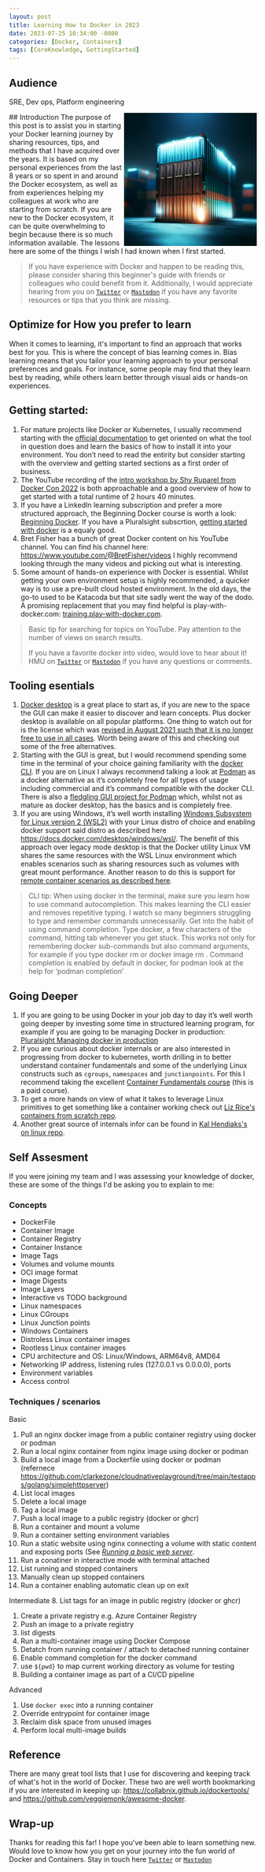 ```yaml
---
layout: post
title: Learning How to Docker in 2023
date: 2023-07-25 10:34:00 -0800
categories: [Docker, Containers]
tags: [CoreKnowledge, GettingStarted]
---
```

## Audience
SRE, Dev ops, Platform engineering

<img style="width:370;height:270px" src="/static/img/2023-07-25-howtodocker/neondockercontainer.png" align="right">
## Introduction
The purpose of this post is to assist you in starting your Docker learning journey by sharing resources, tips, and methods that I have acquired over the years. It is based on my personal experiences from the last 8 years or so spent in and around the Docker ecosystem, as well as from experiences helping my colleagues at work who are starting from scratch. If you are new to the Docker ecosystem, it can be quite overwhelming to begin because there is so much information available. The lessons here are some of the things I wish I had known when I first started.

> If you have experience with Docker and happen to be reading this, please consider sharing this beginner's guide with friends or colleagues who could benefit from it. Additionally, I would appreciate hearing from you on <a href="https://q6o.to/czt" target="_blank">`Twitter`</a> or <a href="https://q6o.to/czm" target="_blank">`Mastodon`</a> if you have any favorite resources or tips that you think are missing.

## Optimize for How you prefer to learn
    
When it comes to learning, it's important to find an approach that works best for you. This is where the concept of bias learning comes in. Bias learning means that you tailor your learning approach to your personal preferences and goals. For instance, some people may find that they learn best by reading, while others learn better through visual aids or hands-on experiences.

## Getting started:
1. For mature projects like Docker or Kubernetes, I usually recommend starting with the <a href="https://q6o.to/dodocs" target="_blank">official documentation</a> to get oriented on what the tool in question does and learn the basics of how to install it into your environment.  You don’t need to read the entirity but consider starting with the overview and getting started sections as a first order of business.
2. The YouTube recording of the <a href="https://q6o.to/doinws" target="_blank">intro workshop by Shy Ruparel from Docker Con 2022</a> is both approachable and a good overview of how to get started with a total runtime of 2 hours 40 minutes.
3. If you have a LinkedIn learning subscription and prefer a more structured approach, the Beginning Docker course is worth a look: <a href="https://q6o.to/dolilgs" target="_blank">Beginning Docker</a>.  If you have a Pluralsight subscrtion, <a href="https://q6o.to/pludogs" target="_blank">getting started with docker</a> is a equaly good.
4. Bret Fisher has a bunch of great Docker content on his YouTube channel.  You can find his channel here: <a href="https://q6o.to/ytbrfi" target="_blank">https://www.youtube.com/@BretFisher/videos</a> I highly recommend looking through the many videos and picking out what is interesting.
5. Some amount of hands-on experience with Docker is essential.  Whilst getting your own environment setup is highly recommended, a quicker way is to use a pre-built cloud hosted environment.  In the old days, the go-to used to be Katacoda but that site sadly went the way of the dodo.  A promising replacement that you may find helpful is play-with-docker.com: <a href="https://q6o.to/doplwi" target="_blank">training.play-with-docker.com</a>.

> Basic tip for searching for topics on YouTube.  Pay attention to the number of views on search results.
> 
> If you have a favorite docker into video, would love to hear about it!  HMU on <a href="https://q6o.to/czt" target="_blank">`Twitter`</a> or <a href="https://q6o.to/czm" target="_blank">`Mastodon`</a> if you have any questions or comments.



## Tooling esentials
1. <a href="https://q6o.to/dodeski" target="_blank">Docker desktop</a> is a great place to start as, if you are new to the space the GUI can make it easier to discover and learn concepts.  Plus docker desktop is available on all popular platforms.  One thing to watch out for is the license which was <a href="https://q6o.to/doli" target="_blank">revised in August 2021 such that it is no longer free to use in all cases</a>.  Worth being aware of this and checking out some of the free alternatives.
2. Starting with the GUI is great, but I would recommend spending some time in the terminal of your choice gaining familiarity with the <a href="https://q6o.to/docli" target="_blank">docker CLI</a>.  If you are on Linux I always recommend talking a look at <a href="https://q6o.to/podma" target="_blank">Podman</a> as a docker alternative as it’s completely free for all types of usage including commercial and it’s command compatible with the docker CLI.  There is also a <a href="https://q6o.to/podmagui" target="_blank">fledgling GUI project for Podman</a> which, whilst not as mature as docker desktop, has the basics and is completely free.
3. If you are using Windows, it’s well worth installing <a href="https://q6o.to/wsla" target="_blank">Windows Subsystem for Linux version 2 (WSL2)</a> with your Linux distro of choice and enabling docker support said distro as described here <a href="https://q6o.to/wsldo" target="_blank">https://docs.docker.com/desktop/windows/wsl/</a>.  The benefit of this approach over legacy mode desktop is that the Docker utility Linux VM shares the same resources with the WSL Linux environment which enables scenarios such as sharing resources such as volumes with great mount performance.  Another reason to do this is support for <a href="https://q6o.to/wslrc" target="_blank">remote container scenarios as described here</a>.

> CLI tip: When using docker in the terminal, make sure you learn how to use command autocompletion.  This makes learning the CLI easier and removes repetitive typing.  I watch so many beginners struggling to type and remember commands unnecessarily.  Get into the habit of using command completion.  Type docker,  a few characters of the command, hitting tab whenever you get stuck.  This works not only for remembering docker sub-commands but also command arguments, for example if you type docker rm <tab> or docker image rm <tab>.  Command completion is enabled by default in docker, for podman look at the help for ‘podman completion’

## Going Deeper
1. If you are going to be using Docker in your job day to day it’s well worth going deeper by investing some time in structured learning program, for example if you are going to be managing Docker in production:  <a href="https://q6o.to/pludopr" target="_blank">Pluralsight Managing docker in production</a>
2. If you are curious about docker internals or are also interested in progressing from docker to kubernetes, worth drilling in to better understand container fundamentals and some of the underlying Linux constructs such as `cgroups`, `namespaces` and `junctionpoints`.  For this I recommend taking the excellent <a href="https://q6o.to/lfs253" target="_blank">Container Fundamentals course</a> (this is a paid course).
3. To get a more hands on view of what it takes to leverage Linux primitives to get something like a container working check out <a href="https://q6o.to/ghliricfs" target="_blank">Liz Rice's containers from scratch repo</a>.
4. Another great source of internals infor can be found in <a href="https://q6o.to/ghkhol" target="_blank">Kal Hendiaks's on linux repo</a>.

## Self Assesment

If you were joining my team and I was assessing your knowledge of docker, these are some of the things I'd be asking you to explain to me:

### Concepts

- DockerFile
- Container Image
- Container Registry
- Container Instance
- Image Tags
- Volumes and volume mounts
- OCI image format
- Image Digests
- Image Layers
- Interactive vs TODO background
- Linux namespaces
- Linux CGroups
- Linux Junction points
- Windows Containers
- Distroless Linux container images
- Rootless Linux container images
- CPU architecture and OS: Linux/Windows, ARM64v8, AMD64
- Networking IP address, listening rules (127.0.0.1 vs 0.0.0.0), ports
- Environment variables
- Access control

### Techniques / scenarios

Basic
1. Pull an nginx docker image from a public container registry using docker or podman
2. Run a local nginx container from nginx image using docker or podman
3. Build a local image from a Dockerfile using docker or podman (refernece <a href="https://q6o.to/ghczshttp" target="_blank">https://github.com/clarkezone/cloudnativeplayground/tree/main/testapps/golang/simplehttpserver</a>)
4. List local images
5. Delete a local image
6. Tag a local image
7. Push a local image to a public registry (docker or ghcr)
4. Run a container and mount a volume
3. Run a container setting environment variables
9. Run a static website using nginx connecting a volume with static content and exposing ports (See <a href="https://q6o.to/donginxim" target="_blank">*Running a basic web server*</a>.
10. Run a conatiner in interactive mode with terminal attached
11. List running and stopped containers
12. Manually clean up stopped containers
13. Run a container enabling automatic clean up on exit

Intermediate
8. List tags for an image in public registry (docker or ghcr)
1. Create a private registry e.g. Azure Container Registry
2. Push an image to a private registry
5. list digests
4. Run a multi-container image using Docker Compose
5. Detatch from running container / attach to detached running container
6. Enable command completion for the docker command
7. use `${pwd}` to map current working directory as volume for testing
8. Building a container image as part of a CI/CD pipeline

Advanced
1. Use `docker exec` into a running container
2. Override entrypoint for container image
3. Reclaim disk space from unused images
4. Perform local multi-image builds

## Reference

There are many great tool lists that I use for discovering and keeping track of what's hot in the world of Docker.  These two are well worth bookmarking if you are interested in keeping up: <a href="https://q6o.to/ghclbdt" target="_blank">https://collabnix.github.io/dockertools/</a> and <a href="https://q6o.to/ghvmad" target="_blank">https://github.com/veggiemonk/awesome-docker</a>.

## Wrap-up

Thanks for reading this far!  I hope you've been able to learn something new.  Would love to know how you get on your journey into the fun world of Docker and Containers.  Stay in touch here <a href="https://q6o.to/czt" target="_blank">`Twitter`</a> or <a href="https://q6o.to/czm" target="_blank">`Mastodon`</a>
